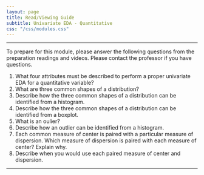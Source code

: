```yaml
---
layout: page
title: Read/Viewing Guide
subtitle: Univariate EDA - Quantitative
css: "/css/modules.css"
---
```


----

<div class="alert alert-warning">
To prepare for this module, please answer the following questions from the preparation readings and videos. Please contact the professor if you have questions.
</div>

1. What four attributes must be described to perform a proper univariate EDA for a quantitative variable?
1. What are three common shapes of a distribution?
1. Describe how the three common shapes of a distribution can be identified from a histogram.
1. Describe how the three common shapes of a distribution can be identified from a boxplot.
1. What is an oulier?
1. Describe how an outlier can be identified from a histogram.
1. Each common measure of center is paired with a particular measure of dispersion. Which measure of dispersion is paired with each measure of center? Explain why.
1. Describe when you would use each paired measure of center and dispersion.



----
